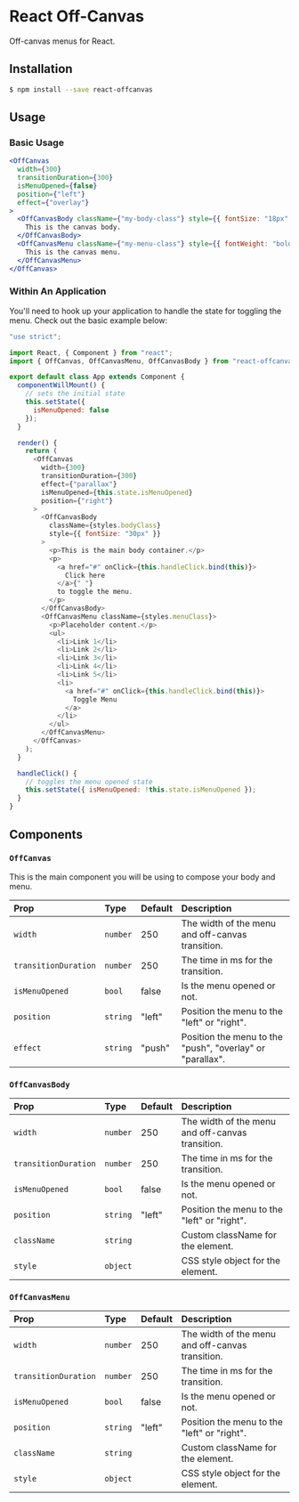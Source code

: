 # React Off-Canvas

Off-canvas menus for React.

## Installation

```bash
$ npm install --save react-offcanvas
```

## Usage

### Basic Usage

```jsx
<OffCanvas
  width={300}
  transitionDuration={300}
  isMenuOpened={false}
  position={"left"}
  effect={"overlay"}
>
  <OffCanvasBody className={"my-body-class"} style={{ fontSize: "18px" }}>
    This is the canvas body.
  </OffCanvasBody>
  <OffCanvasMenu className={"my-menu-class"} style={{ fontWeight: "bold" }}>
    This is the canvas menu.
  </OffCanvasMenu>
</OffCanvas>
```

### Within An Application

You'll need to hook up your application to handle the state for toggling the menu. Check out the basic example below:

```js
"use strict";

import React, { Component } from "react";
import { OffCanvas, OffCanvasMenu, OffCanvasBody } from "react-offcanvas";

export default class App extends Component {
  componentWillMount() {
    // sets the initial state
    this.setState({
      isMenuOpened: false
    });
  }

  render() {
    return (
      <OffCanvas
        width={300}
        transitionDuration={300}
        effect={"parallax"}
        isMenuOpened={this.state.isMenuOpened}
        position={"right"}
      >
        <OffCanvasBody
          className={styles.bodyClass}
          style={{ fontSize: "30px" }}
        >
          <p>This is the main body container.</p>
          <p>
            <a href="#" onClick={this.handleClick.bind(this)}>
              Click here
            </a>{" "}
            to toggle the menu.
          </p>
        </OffCanvasBody>
        <OffCanvasMenu className={styles.menuClass}>
          <p>Placeholder content.</p>
          <ul>
            <li>Link 1</li>
            <li>Link 2</li>
            <li>Link 3</li>
            <li>Link 4</li>
            <li>Link 5</li>
            <li>
              <a href="#" onClick={this.handleClick.bind(this)}>
                Toggle Menu
              </a>
            </li>
          </ul>
        </OffCanvasMenu>
      </OffCanvas>
    );
  }

  handleClick() {
    // toggles the menu opened state
    this.setState({ isMenuOpened: !this.state.isMenuOpened });
  }
}
```

## Components

### `OffCanvas`

This is the main component you will be using to compose your body and menu.

| Prop                 | Type     | Default | Description                                               |
| :------------------- | :------- | :------ | :-------------------------------------------------------- |
| `width`              | `number` | 250     | The width of the menu and off-canvas transition.          |
| `transitionDuration` | `number` | 250     | The time in ms for the transition.                        |
| `isMenuOpened`       | `bool`   | false   | Is the menu opened or not.                                |
| `position`           | `string` | "left"  | Position the menu to the "left" or "right".               |
| `effect`             | `string` | "push"  | Position the menu to the "push", "overlay" or "parallax". |

### `OffCanvasBody`

| Prop                 | Type     | Default | Description                                      |
| :------------------- | :------- | :------ | :----------------------------------------------- |
| `width`              | `number` | 250     | The width of the menu and off-canvas transition. |
| `transitionDuration` | `number` | 250     | The time in ms for the transition.               |
| `isMenuOpened`       | `bool`   | false   | Is the menu opened or not.                       |
| `position`           | `string` | "left"  | Position the menu to the "left" or "right".      |
| `className`          | `string` |         | Custom className for the element.                |
| `style`              | `object` |         | CSS style object for the element.                |

### `OffCanvasMenu`

| Prop                 | Type     | Default | Description                                      |
| :------------------- | :------- | :------ | :----------------------------------------------- |
| `width`              | `number` | 250     | The width of the menu and off-canvas transition. |
| `transitionDuration` | `number` | 250     | The time in ms for the transition.               |
| `isMenuOpened`       | `bool`   | false   | Is the menu opened or not.                       |
| `position`           | `string` | "left"  | Position the menu to the "left" or "right".      |
| `className`          | `string` |         | Custom className for the element.                |
| `style`              | `object` |         | CSS style object for the element.                |
